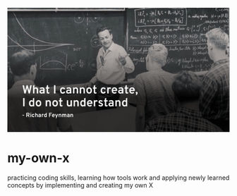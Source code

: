 ![Richard Feynman Qoute](./images/richard-feynman-qoute.png)

# my-own-x
practicing coding skills, learning how tools work and applying newly learned concepts by implementing and creating my own X
